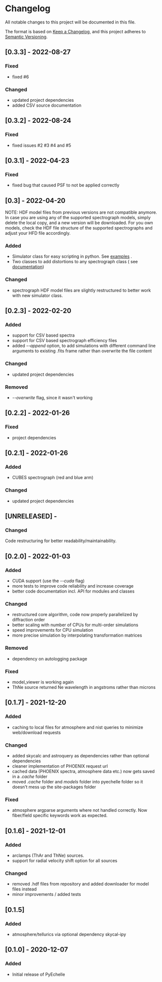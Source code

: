 # Changelog

All notable changes to this project will be documented in this file.

The format is based on [Keep a Changelog](https://keepachangelog.com/en/1.0.0/), and this project adheres
to [Semantic Versioning](https://semver.org/spec/v2.0.0.html).

## [0.3.3] - 2022-08-27

### Fixed

- fixed #6

### Changed

- updated project dependencies
- added CSV source documentation

## [0.3.2] - 2022-08-24

### Fixed

- fixed issues #2 #3 #4 and #5

## [0.3.1] - 2022-04-23

### Fixed

- fixed bug that caused PSF to not be applied correctly

## [0.3] - 2022-04-20

NOTE: HDF model files from previous versions are not compatible anymore. In case you are using any of the supported
spectrograph models, simply delete the local copy,
and a new version will be downloaded. For you own models, check the HDF file structure of the supported
spectrographs and adjust your HFD file accordingly.

### Added

- Simulator class for easy scripting in python. See [examples](https://stuermer.gitlab.io/pyechelle/example_direct.html)
  .
- Two classes to add distortions to any spectrograph class (
  see [documentation](https://stuermer.gitlab.io/pyechelle/models.html#perturbations))

### Changed

- spectrograph HDF model files are slightly restructured to better work with new simulator class.

## [0.2.3] - 2022-02-20

### Added

- support for CSV based spectra
- support for CSV based spectrograph efficiency files
- added *--append* option, to add simulations with different command line arguments to existing .fits frame rather than
  overwrite the file content

### Changed

- updated project dependencies

### Removed

- *--overwrite* flag, since it wasn't working

## [0.2.2] - 2022-01-26

### Fixed

- project dependencies

## [0.2.1] - 2022-01-26

### Added

- CUBES spectrograph (red and blue arm)

### Changed
 - updated project dependencies

## [UNRELEASED] -

### Changed

Code restructuring for better readability/maintainability.

## [0.2.0] - 2022-01-03

### Added

- CUDA support (use the *--cuda* flag)
- more tests to improve code reliability and increase coverage
- better code documentation incl. API for modules and classes

### Changed

- restructured core algorithm, code now properly parallelized by diffraction order
- better scaling with number of CPUs for multi-order simulations
- speed improvements for CPU simulation
- more precise simulation by interpolating transformation matrices

### Removed

- dependency on autologging package

### Fixed

- model_viewer is working again
- ThNe source returned Ne wavelength in angstroms rather than microns

## [0.1.7] - 2021-12-20

### Added

- caching to local files for atmosphere and nist queries to minimize web/download requests

### Changed

- added skycalc and astroquery as dependencies rather than optional dependencies
- cleaner implementation of PHOENIX request url
- cached data (PHOENIX spectra, atmosphere data etc.) now gets saved in a *.cache* folder
- moved *.cache* folder and *models* folder into pyechelle folder so it doesn't mess up the site-packages folder

### Fixed

- atmosphere argparse arguments where not handled correctly. Now fiber/field specific keywords work as expected.

## [0.1.6] - 2021-12-01

### Added

- arclamps (ThAr and ThNe) sources.
- support for radial velocity shift option for all sources

### Changed

- removed .hdf files from repository and added downloader for model files instead
- minor improvements / added tests

## [0.1.5]

### Added

- atmosphere/tellurics via optional dependency skycal-ipy

## [0.1.0] - 2020-12-07

### Added

- Initial release of PyEchelle

